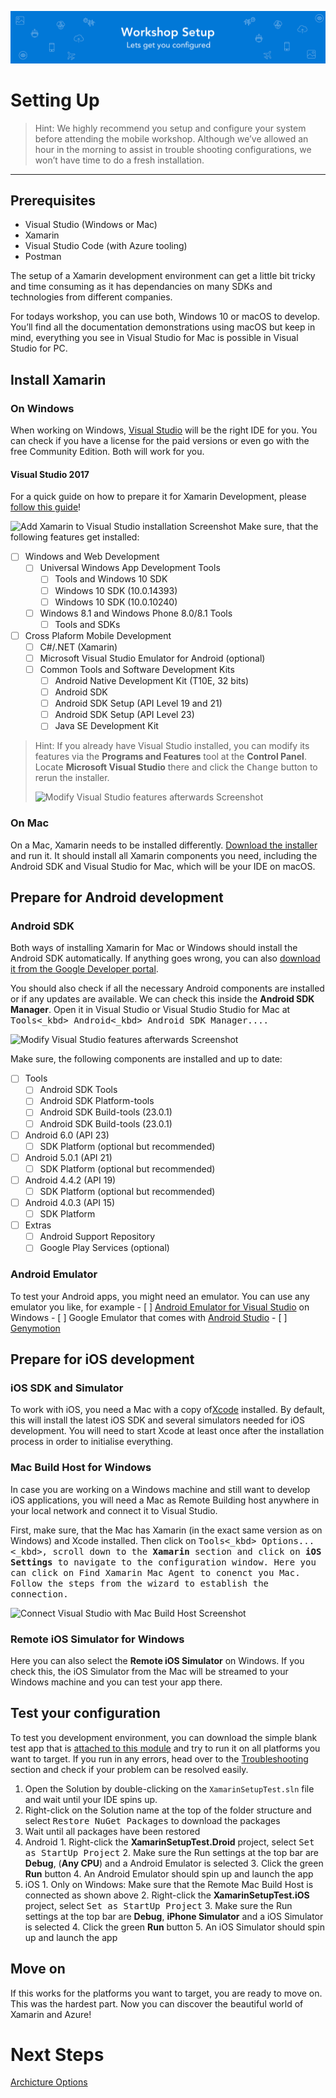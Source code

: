 ![Banner](Assets/Banner.png)

# Setting Up	
> Hint: We highly recommend you setup and configure your system before attending the mobile workshop. Although we’ve allowed an hour in the morning to assist in trouble shooting configurations, we won’t have time to do a fresh installation.   
- - - -

## Prerequisites
- Visual Studio (Windows or Mac)
- Xamarin
- Visual Studio Code (with Azure tooling)
- Postman



The setup of a Xamarin development environment can get a little bit tricky and time consuming as it has dependancies on many SDKs and technologies from different companies. 

For todays workshop, you can use both, Windows 10 or macOS to develop. You’ll find all the documentation demonstrations using macOS but keep in mind, everything you see in Visual Studio for Mac is possible in Visual Studio for PC. 

## Install Xamarin

### On Windows
When working on Windows, [Visual Studio](https://www.visualstudio.com/downloads/) will be the right IDE for you. You can check if you have a license for the paid versions or even go with the free Community Edition. Both will work for you.

#### Visual Studio 2017
For a quick guide on how to prepare it for Xamarin Development, please [follow this guide](http://motzcod.es/post/158155898027/setting-up-vs-2017-for-xamarin-dev)!

![Add Xamarin to Visual Studio installation Screenshot](../Misc/vsinstallxamarinfeatures.png)
Make sure, that the following features get installed:
- [ ] Windows and Web Development
	- [ ] Universal Windows App Development Tools
		- [ ] Tools and Windows 10 SDK
		- [ ] Windows 10 SDK (10.0.14393)
		- [ ] Windows 10 SDK (10.0.10240)
	- [ ] Windows 8.1 and Windows Phone 8.0/8.1 Tools
		- [ ] Tools and SDKs
- [ ] Cross Plaform Mobile Development
	- [ ] C#/.NET (Xamarin)
	- [ ] Microsoft Visual Studio Emulator for Android (optional)
	- [ ] Common Tools and Software Development Kits
		- [ ] Android Native Development Kit (T10E, 32 bits)
		- [ ] Android SDK
		- [ ] Android SDK Setup (API Level 19 and 21)
		- [ ] Android SDK Setup (API Level 23)
		- [ ] Java SE Development Kit

> Hint: If you already have Visual Studio installed, you can modify its features via the **Programs and Features** tool at the **Control Panel**. Locate **Microsoft Visual Studio** there and click the <kbd>Change</kbd> button to rerun the installer.  
>   
> ![Modify Visual Studio features afterwards Screenshot](../Misc/winchangevsfeatures.png)  

### On Mac
On a Mac, Xamarin needs to be installed differently. [Download the installer](https://www.xamarin.com/download) and run it. It should install all Xamarin components you need, including the Android SDK and Visual Studio for Mac, which will be your IDE on macOS.

## Prepare for Android development
### Android SDK
Both ways of installing Xamarin for Mac or Windows should install the Android SDK automatically. If anything goes wrong, you can also [download it from the Google Developer portal](https://developer.android.com/studio/index.html).

You should also check if all the necessary Android components are installed or if any updates are available. We can check this inside the **Android SDK Manager**. Open it in Visual Studio or Visual Studio Studio for Mac at <kbd>Tools<_kbd> <kbd>Android<_kbd> <kbd>Android SDK Manager...</kbd>.

![Modify Visual Studio features afterwards Screenshot](../Misc/androidsdkmanager.png)

Make sure, the following components are installed and up to date:

- [ ] Tools
	- [ ] Android SDK Tools
	- [ ] Android SDK Platform-tools
	- [ ] Android SDK Build-tools (23.0.1)
	- [ ] Android SDK Build-tools (23.0.1)
- [ ] Android 6.0 (API 23)
	- [ ] SDK Platform (optional but recommended)
- [ ] Android 5.0.1 (API 21)
	- [ ] SDK Platform (optional but recommended)
- [ ] Android 4.4.2 (API 19)
	- [ ] SDK Platform (optional but recommended)
- [ ] Android 4.0.3 (API 15)
	- [ ] SDK Platform
- [ ] Extras
	- [ ] Android Support Repository
	- [ ] Google Play Services (optional)

### Android Emulator
To test your Android apps, you might need an emulator. You can use any emulator you like, for example 
	- [ ] [Android Emulator for Visual Studio](https://www.visualstudio.com/vs/msft-android-emulator/) on Windows
	- [ ] Google Emulator that comes with [Android Studio](https://developer.android.com/studio/index.html)
	- [ ] [Genymotion](https://www.genymotion.com/#!/)

## Prepare for iOS development
### iOS SDK and Simulator
To work with iOS, you need a Mac with a copy of[Xcode](https://itunes.apple.com/de/app/xcode/id497799835?mt=12) installed. By default, this will install the latest iOS SDK and several simulators needed for iOS development. You will need to start Xcode at least once after the installation process in order to initialise everything.

### Mac Build Host for Windows
In case you are working on a Windows machine and still want to develop iOS applications, you will need a Mac as Remote Building host anywhere in your local network and connect it to Visual Studio.

First, make sure, that the Mac has Xamarin (in the exact same version as on Windows) and Xcode installed. Then click on <kbd>Tools<_kbd> <kbd>Options...<_kbd>, scroll down to the **Xamarin** section and click on **iOS Settings** to navigate to the configuration window. Here you can click on <kbd>Find Xamarin Mac Agent</kbd> to conenct you Mac. Follow the steps from the wizard to establish the connection.

![Connect Visual Studio with Mac Build Host Screenshot](../Misc/vsxamariniossettings.png)

### Remote iOS Simulator for Windows
Here you can also select the **Remote iOS Simulator** on Windows. If you check this, the iOS Simulator from the Mac will be streamed to your Windows machine and you can test your app there.

## Test your configuration
To test you development environment, you can download the simple blank test app that is [attached to this module](./Setup%20Test%20App) and try to run it on all platforms you want to target. If you run in any errors, head over to the [Troubleshooting](../Troubleshooting) section and check if your problem can be resolved easily.

1. Open the Solution by double-clicking on the `XamarinSetupTest.sln` file and wait until your IDE spins up.
2. Right-click on the Solution name at the top of the folder structure and select <kbd>Restore NuGet Packages</kbd> to download the packages
3. Wait until all packages have been restored
4. Android
		1. Right-click the **XamarinSetupTest.Droid** project, select <kbd>Set as StartUp Project</kbd>
		2. Make sure the Run settings at the top bar are **Debug**, (**Any CPU**) and a Android Emulator is selected
		3. Click the green **Run** button
		4. An Android Emulator should spin up and launch the app
5. iOS
		1. Only on Windows: Make sure that the Remote Mac Build Host is connected as shown above
		2. Right-click the **XamarinSetupTest.iOS** project, select <kbd>Set as StartUp Project</kbd>
		3. Make sure the Run settings at the top bar are **Debug**, **iPhone Simulator** and a iOS Simulator is selected
		4. Click the green **Run** button
		5. An iOS Simulator should spin up and launch the app

## Move on
If this works for the platforms you want to target, you are ready to move on. This was the hardest part. Now you can discover the beautiful world of Xamarin and Azure! 

# Next Steps 
[Archicture Options](../02_Architecture_Options/README.md)
